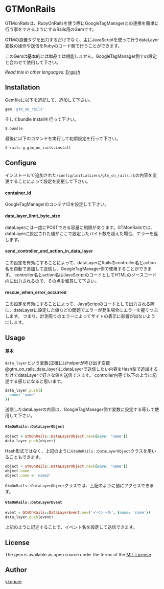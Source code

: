 # GTMonRails
GTMonRailsは、RubyOnRailsを使う際にGoogleTagManagerとの連携を簡単に行う事をできるようにするRails用のGemです。

GTMの設置タグを出力するだけでなく、主にJavaScriptを使って行うdataLayer変数の操作や送信をRubyのコード側で行うことができます。

このGemは基本的には単品では機能しません。GoogleTagManager側での設定と合わせて使用して下さい。

*Read this in other languages: [English](README.md)*

## Installation
Gemfileに以下を追記して、追加して下さい。

```ruby
gem 'gtm_on_rails'
```

そしてbundle installを行って下さい。
```bash
$ bundle
```

最後に以下のコマンドを実行して初期設定を行って下さい。
```bash
$ rails g gtm_on_rails:install
```

## Configure
インストールで追加された`/config/initializers/gtm_on_rails.rb`の内容を変更することによって設定を変更して下さい。
#### container_id
GoogleTagManagerのコンテナIDを設定して下さい。
#### data_layer_limit_byte_size
dataLayerには一度にPOSTできる容量に制限があります。GTMonRailsでは、dataLayerに設定された値がここで設定したバイト数を超えた場合、エラーを返します。
#### send_controller_and_action_in_data_layer
この設定を有効にすることによって、dataLayerにRailsのcontroller名とaction名を自動で追加して送信し、GoogleTagManager側で使用することができます。
controller名とaction名はJavaScriptのコードとしてHTMLのソースコード内に出力されるので、その点を留意して下さい。
#### rescue_when_error_occurred
この設定を有効にすることによって、JavaScriptのコードとして出力される際に、dataLayerに設定した値などの問題でエラーが発生場合にエラーを握りつぶします。
つまり、計測周りのエラーによってサイトの表示に影響が出ないようにします。

## Usage
#### 基本
`data_layer`という変数(正確にはhelperが呼び出す変数@gtm_on_rails_data_layer)にdataLayerで送信したい内容をHash型で追加するだけでdataLayerで好きな値を送信できます。
controller内等で以下のように記述する感じになると思います。

```ruby
data_layer.push({
  name: 'name'
})
```

送信したdataLayerの内容は、GoogleTagManager側で変数に設定する等して使用して下さい。

#### `GtmOnRails::DataLayerObject`
```ruby
object = GtmOnRails::DataLayerObject.new({name: 'name'})
data_layer.push(object)
```
Hash形式ではなく、上記のように`GtmOnRails::DataLayerObject`クラスを用いることもできます。

```ruby
object = GtmOnRails::DataLayerObject.new({name: 'name'})
object.name
object.name = 'name2'
```
`GtmOnRails::DataLayerObject`クラスでは、上記のように値にアクセスできます。


#### `GtmOnRails::DataLayerEvent`
```ruby
event = GtmOnRails::DataLayerEvent.new('イベント名', {name: 'name'})
data_layer.push(event)
```
上記のように記述することで、イベント名を設定して送信できます。


## License
The gem is available as open source under the terms of the [MIT License](http://opensource.org/licenses/MIT).

## Author
[ykogure](https://github.com/ykogure)

